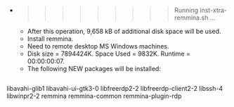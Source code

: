 * >>>>>>>>> Running inst-xtra-remmina.sh ...
  * After this operation, 9,658 kB of additional disk space will be used.
  * Install remmina.
  * Need to remote desktop MS Windows machines.
  * Disk size = 7894424K. Space Used = 9832K. Runtime = 00:00:00:07.
  * The following NEW packages will be installed:
  ```bash
libavahi-glib1 libavahi-ui-gtk3-0 libfreerdp2-2 libfreerdp-client2-2 libssh-4
libwinpr2-2 remmina remmina-common remmina-plugin-rdp
  ```
